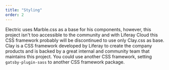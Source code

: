 ```yaml
---
title: "Styling"
order: 2
---
```


Electric uses Marble.css as a base for his components, however, this project isn't too accessible to the community and with Liferay Cloud this CSS framework probably will be discontinued to use only Clay.css as base. Clay is a CSS framework developed by Liferay to create the company products and is backed by a great internal and community team that maintains this project. You could use another CSS framework, setting `gatsby-plugin-sass` to another CSS framework package.
